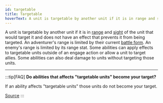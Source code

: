 ```yaml
---
id: targetable
title: Targetable
hoverText: A unit is targetable by another unit if it is in range and sight of the unit that would target it and does not have an effect that prevents it from being targeted.
---
```


A unit is targetable by another unit if it is in [range](/docs/glossary/range) and [sight](/docs/glossary/sight) of the unit that would target it and does not have an effect that prevents it from being targeted. An adventurer's range
is limited by their current [battle form](/docs/battle-forms). An enemy's range is limited by its range stat. Some abilities can apply effects to targetable units outside of an engage action or allow a unit to target allies. Some abilities can also deal damage to units without targeting those units.

---

:::tip[FAQ]
**Do abilities that affects "targetable units" become your target?**

If an ability affects "targetable units" those units do not become your target.

<a href="https://support.chiptheorygames.com/support/solutions/articles/33000291972" target="_blank">Source</a>
:::
